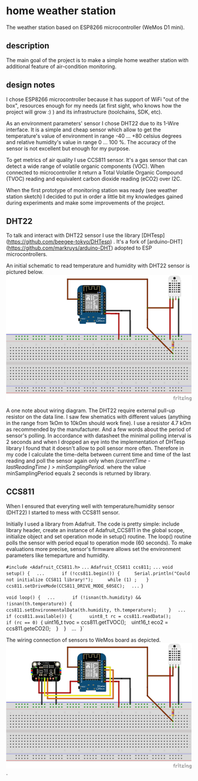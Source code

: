# home weather station
The weather station based on ESP8266 microcontroller (WeMos D1 mini).

## description
The main goal of the project is to make a simple home weather station with additional feature of air-condition monitoring.

## design notes
I chose ESP8266 microcontroller because it has support of WiFi "out of the box", resources enough for my needs (at first sight, 
who knows how the project will grow :) ) and its infrastructure (toolchains, SDK, etc). 

As an environment parameters' sensor I chose DHT22 due to its 1-Wire interface. It is a simple and cheap sensor which 
allow to get the temperature's value of environment in range -40 ... +80 celsius degrees and relative humidity's value
in range 0 ... 100 %. The accuracy of the sensor is not excellent but enough for my purpose. 

To get metrics of air quality I use CCS811 sensor. It's a gas sensor that can detect a wide range of volatile organic 
components (VOC). When connected to microcontroller it return a Total Volatile Organic Compound (TVOC) reading 
and equivalent carbon dioxide reading (eCO2) over I2C.

When the first prototype of monitoring station was ready (see weather station sketch) I decided to put in order 
a little bit my knowledges gained during experiments and make some improvements of the project.

## DHT22
To talk and interact with DHT22 sensor I use the library [DHTesp] (https://github.com/beegee-tokyo/DHTesp) .
It's a fork of [arduino-DHT] (https://github.com/markruys/arduino-DHT) adopted to ESP microcontrollers.

An initial schematic to read temperature and humidity with DHT22 sensor is pictured below.
![Connnect DHT22 to WeMos D1 board](./assets/weather_station_dht22.png)

A one note about wiring diagram. The DHT22 require external pull-up resistor on the data line. I saw few shematics with different
values (anything in the range from 1kOm to 10kOm should work fine). I use a resistor 4.7 kOm as recommended by the manufacturer.
And a few words about the period of sensor's polling. In accordance with datasheet the minimal polling interval is 2 seconds and 
when I dropped an eye into the implementation of DHTesp library I found that it doesn't allow to poll sensor more often. Therefore
in my code I calculate the time-delta between current time and time of the last reading and poll the sensor again only when 
*(currentTime - lastReadingTime ) > minSamplingPeriod.* where the value minSamplingPeriod equals 2 seconds is returned by library.

## CCS811
When I ensured that everyting well with temperature/humidity sensor (DHT22) I started to mess with CCS811 sensor.

Initially I used a library from Adafruit. The code is pretty simple: include library header, create an instance of Adafruit_CCS811
in the global scope, initialize object and set operation mode in setup() routine. The loop() routine polls the sensor with period 
equal to operation mode (60 seconds). To make evaluations more precise, sensor's firmware allows set the environment parameters 
like temeparture and humidity. 


`#include <Adafruit_CCS811.h>`
`...`
`Adafruit_CCS811 ccs811;`
`...`
`void setup() {`
`   ...    `
`   if (!ccs811.begin()) {`
`     Serial.println("Could not initialize CCS811 library!");`
`     while (1) ;`
`   }`
`   ccs811.setDriveMode(CCS811_DRIVE_MODE_60SEC);`
`  ...`
`}`

`void loop() {`
`   ...   `
`    if (!isnan(th.humidity) && !isnan(th.temperature)) {`
`      ccs811.setEnvironmentalData(th.humidity, th.temperature);`
`    }`
`   ...   `
`    if (ccs811.available()) { `
`       uint8_t rc = ccs811.readData(); `
`       if (rc == 0) {
`           uint16_t tvoc = ccs811.getTVOC(); `
`           uint16_t eco2 = ccs811.geteCO2(); `
`       } `
`    } `
`   ...   `
`}`

The wiring connection of sensors to WeMos board as depicted.
![Connnect DHT22 and CSS811 to WeMos D1 board](./assets/weather_station_dht22-css811.png) .
